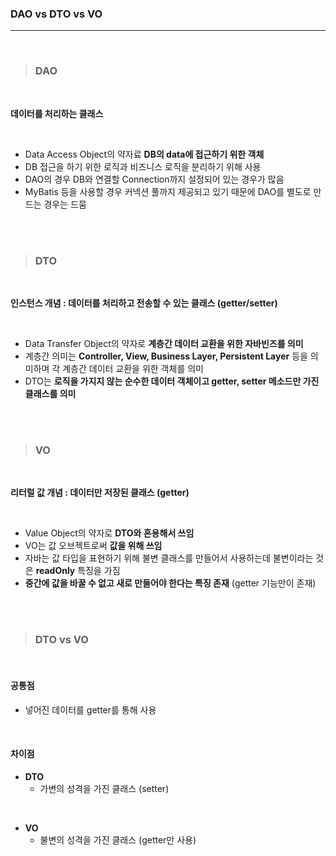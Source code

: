 ### DAO vs DTO vs VO
---

<br>

>### DAO

<br>

__데이터를 처리하는 클래스__

<br>

- Data Access Object의 약자료 __DB의 data에 접근하기 위한 객체__
- DB 접근을 하기 위한 로직과 비즈니스 로직을 분리하기 위해 사용
- DAO의 경우 DB와 연결할 Connection까지 설정되어 있는 경우가 많음
- MyBatis 등을 사용할 경우 커넥션 풀까지 제공되고 있기 때문에 DAO를 별도로 만드는 경우는 드뭄

<br><br>

>### DTO

<br>

__인스턴스 개념 : 데이터를 처리하고 전송할 수 있는 클래스 (getter/setter)__

<br>

- Data Transfer Object의 약자로 __계층간 데이터 교환을 위한 자바빈즈를 의미__
- 계층간 의미는 __Controller, View, Business Layer, Persistent Layer__ 등을 의미하며 각 계층간 데이터 교환을 위한 객체를 의미
- DTO는 __로직을 가지지 않는 순수한 데이터 객체이고 getter, setter 메소드만 가진 클래스를 의미__

<br><br>

>### VO

<br>

__리터럴 값 개념 : 데이터만 저장된 클래스 (getter)__

<br>

- Value Object의 약자로 __DTO와 혼용해서 쓰임__
- VO는 값 오브젝트로써 __값을 위해 쓰임__
- 자바는 값 타입을 표현하기 위해 불변 클래스를 만들어서 사용하는데 불변이라는 것은 __readOnly__ 특징을 가짐
- __중간에 값을 바꿀 수 없고 새로 만들어야 한다는 특징 존재__
(getter 기능만이 존재)

<br><br>

>### DTO vs VO

<br>

#### 공통점

- 넣어진 데이터를 getter를 통해 사용

<br>

#### 차이점

- __DTO__
  - 가변의 성격을 가진 클래스 (setter)

<br>

- __VO__
  - 불변의 성격을 가진 클래스 (getter만 사용)
